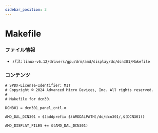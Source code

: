 ```yaml
---
sidebar_position: 3
---
```

# Makefile

### ファイル情報

- パス: `linux-v6.12/drivers/gpu/drm/amd/display/dc/dcn301/Makefile`

### コンテンツ

```txt
# SPDX-License-Identifier: MIT
# Copyright © 2024 Advanced Micro Devices, Inc. All rights reserved.
#
# Makefile for dcn30.

DCN301 = dcn301_panel_cntl.o

AMD_DAL_DCN301 = $(addprefix $(AMDDALPATH)/dc/dcn301/,$(DCN301))

AMD_DISPLAY_FILES += $(AMD_DAL_DCN301)

```
